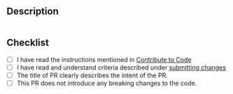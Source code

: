 ## Description
```
```

## Checklist
- [ ] I have read the instructions mentioned in [Contribute to Code](/CONTRIBUTING.md)
- [ ] I have read and understand criteria described under [submitting changes]() 
- [ ] The title of PR clearly describes the intent of the PR.
- [ ] This PR does not introduce any breaking changes to the code.
